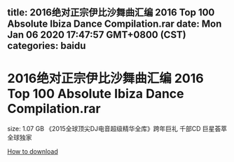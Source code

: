 
title: 2016绝对正宗伊比沙舞曲汇编 2016 Top 100 Absolute Ibiza Dance Compilation.rar
date: Mon Jan 06 2020 17:47:57 GMT+0800 (CST)    
categories: baidu
---

# 2016绝对正宗伊比沙舞曲汇编 2016 Top 100 Absolute Ibiza Dance Compilation.rar
size: 1.07 GB
 《2015全球顶尖DJ电音超级精华全库》跨年巨礼 千部CD 巨星荟萃 全球独家
 

[How to download](https://bpcam.bemobtrk.com/go/2ceec3aa-1ca2-46d6-b9ff-aaa5c184517c?jno=3508)